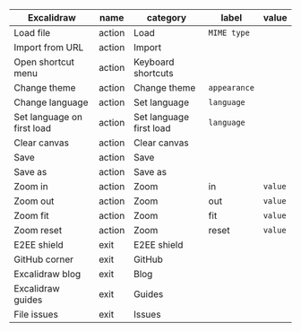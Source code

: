 | Excalidraw                 | name   | category                | label        | value   |
| -------------------------- | ------ | ----------------------- | ------------ | ------- |
| Load file                  | action | Load                    | `MIME type`  |
| Import from URL            | action | Import                  |
| Open shortcut menu         | action | Keyboard shortcuts      |
| Change theme               | action | Change theme            | `appearance` |
| Change language            | action | Set language            | `language`   |
| Set language on first load | action | Set language first load | `language`   |
| Clear canvas               | action | Clear canvas            |
| Save                       | action | Save                    |
| Save as                    | action | Save as                 |
| Zoom in                    | action | Zoom                    | in           | `value` |
| Zoom out                   | action | Zoom                    | out          | `value` |
| Zoom fit                   | action | Zoom                    | fit          | `value` |
| Zoom reset                 | action | Zoom                    | reset        | `value` |
| E2EE shield                | exit   | E2EE shield             |
| GitHub corner              | exit   | GitHub                  |
| Excalidraw blog            | exit   | Blog                    |
| Excalidraw guides          | exit   | Guides                  |
| File issues                | exit   | Issues                  |

